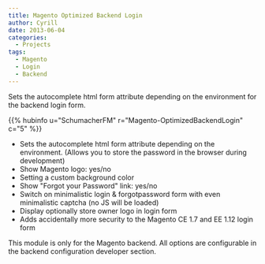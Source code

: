```yaml
---
title: Magento Optimized Backend Login
author: Cyrill
date: 2013-06-04
categories:
  - Projects
tags:
  - Magento
  - Login
  - Backend
---
```


Sets the autocomplete html form attribute depending on the environment for the backend login form.

<!--more-->

{{% hubinfo u="SchumacherFM" r="Magento-OptimizedBackendLogin" c="5" %}}

* Sets the autocomplete html form attribute depending on the environment. (Allows you to store the password in the browser during development)
* Show Magento logo: yes/no
* Setting a custom background color
* Show "Forgot your Password" link: yes/no
* Switch on minimalistic login & forgotpassword form with even minimalistic captcha (no JS will be loaded)
* Display optionally store owner logo in login form
* Adds accidentally more security to the Magento CE 1.7 and EE 1.12 login form

This module is only for the Magento backend. All options are configurable in the backend configuration developer section.

